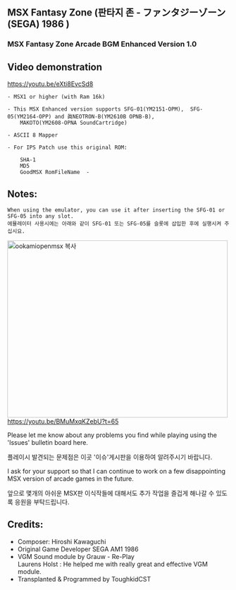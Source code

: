 ## MSX Fantasy Zone (판타지 존 - ファンタジーゾーン (SEGA) 1986  )
### MSX Fantasy Zone Arcade BGM Enhanced Version 1.0


## Video demonstration
https://youtu.be/eXti8EvcSd8

	- MSX1 or higher (with Ram 16k) 
 
	- This MSX Enhanced version supports SFG-01(YM2151-OPM),  SFG-05(YM2164-OPP) and 眞NEOTRON-B(YM2610B OPNB-B), 
		MAKOTO(YM2608-OPNA SoundCartridge)
 
	- ASCII 8 Mapper
	
	- For IPS Patch use this original ROM:

		SHA-1 
		MD5   
		GoodMSX RomFileName  - 
		


## Notes:

	When using the emulator, you can use it after inserting the SFG-01 or SFG-05 into any slot.
	에뮬레이터 사용시에는 아래와 같이 SFG-01 또는 SFG-05를 슬롯에 삽입한 후에 실행시켜 주십시요. 

<a data-flickr-embed="true" href="https://youtu.be/BMuMxqKZebU?t=65" title="ookamiopenmsx 복사"><img src="https://live.staticflickr.com/65535/52577012300_fe94111a2e.jpg" width="500" height="402" alt="ookamiopenmsx 복사">
https://youtu.be/BMuMxqKZebU?t=65


Please let me know about any problems you find while playing using the 'Issues' bulletin board here.
    	
플레이시 발견되는 문제점은 이곳 '이슈'게시판을 이용하여 알려주시기 바랍니다. 


I ask for your support so that 
            I can continue to work on a few disappointing MSX version of arcade games in the future.

앞으로 몇개의 아쉬운 MSX판 이식작들에 대해서도 추가 작업을 즐겁게 해나갈 수 있도록 응원을 부탁드립니다. 


## Credits:

- Composer: Hiroshi Kawaguchi
- Original Game Developer SEGA AM1 1986
- VGM Sound module by Grauw - Re-Play                           
  Laurens Holst : He helped me with really great and effective VGM module.
- Transplanted & Programmed by ToughkidCST 

